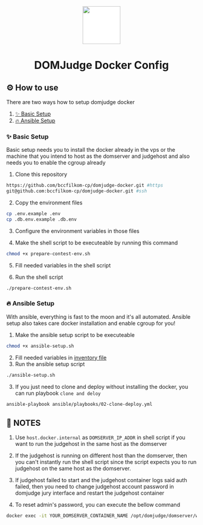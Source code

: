 <div align="center">
<img src="https://www.domjudge.org/DOMjudgelogo.svg" width="100px" style="background-color:white;">
<h1>DOMJudge Docker Config</h1>
</div>

## ⚙️ How to use

There are two ways how to setup domjudge docker   

1. [✨ Basic Setup](#-basic-setup)   
2. [🔥 Ansible Setup](#-ansible-setup)

### ✨ Basic Setup

Basic setup needs you to install the docker already in the vps or the machine that you intend to host as the domserver and judgehost and also needs you to enable the cgroup already

1. Clone this repository
```zsh
https://github.com/bccfilkom-cp/domjudge-docker.git #https
git@github.com:bccfilkom-cp/domjudge-docker.git #ssh
```

2. Copy the environment files
```zsh
cp .env.example .env
cp .db.env.example .db.env  
```

3. Configure the environment variables in those files

4. Make the shell script to be executeable by running this command

```zsh
chmod +x prepare-contest-env.sh
```

5. Fill needed variables in the shell script

6. Run the shell script
```zsh
./prepare-contest-env.sh
```
### 🔥 Ansible Setup
With ansible, everything is fast to the moon and it's all automated. Ansible setup also takes care docker installation and enable cgroup for you!

1. Make the ansible setup script to be executeable
```zsh
chmod +x ansible-setup.sh
```
2. Fill needed variables in [inventory file](./ansible/inventory)
2. Run the ansible setup script
```zsh
./ansible-setup.sh
```
3. If you just need to clone and deploy without installing the docker, you can run playbook ```clone and deloy```
```zsh
ansible-playbook ansible/playbooks/02-clone-deploy.yml
```

## 📝 NOTES
1. Use ```host.docker.internal``` as ```DOMSERVER_IP_ADDR``` in shell script if you want to run the judgehost in the same host as the domserver

2. If the judgehost is running on different host than the domserver, then you can't instantly run the shell script since the script expects you to run judgehost on the same host as the domserver.

3. If judgehost failed to start and the judgehost container logs said auth failed, then you need to change judgehost account password in domjudge jury interface and restart the judgehost container

4. To reset admin's password, you can execute the bellow command
```zsh
docker exec -it YOUR_DOMSERVER_CONTAINER_NAME /opt/domjudge/domserver/webapp/bin/console domjudge:reset-user-password admin
```

